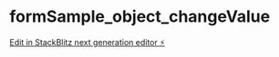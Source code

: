 # formSample_object_changeValue

[Edit in StackBlitz next generation editor ⚡️](https://stackblitz.com/~/github.com/AdamShaikhJs/formSample_object_changeValue)